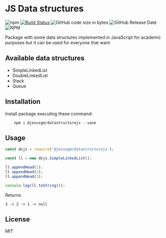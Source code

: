 # JS Data structures

<!-- [START badges] -->

![npm](https://img.shields.io/npm/v/@jesusgm/datastructurejs)
[![Build Status](https://travis-ci.org/jesusgm/datastructuresjs.svg?branch=master)](https://travis-ci.org/jesusgm/datastructuresjs)
![GitHub code size in bytes](https://img.shields.io/github/languages/code-size/jesusgm/datastructuresjs)
![GitHub Release Date](https://img.shields.io/github/release-date/jesusgm/datastructuresjs)
![NPM](https://img.shields.io/npm/l/@jesusgm/datastructurejs)

<!-- [END badges] -->

Package with some data structures implemented in JavaScript for academic purposes but it can be used for everyone that want

## Available data structures

-   SimpleLinkedList
-   DoubleLinkedList
-   Stack
-   Queue

## Installation

Install package executing these command:

        npm i @jesusgm/datastructurejs --save

## Usage

```javascript
const dsjs = require('@jesusgm/datastructurejs');

const ll = new dsjs.SimpleLinkedList();

ll.appendHead(1);
ll.appendHead(2);
ll.appendHead(3);

console.log(ll.toString());
```

Returns

```
3 -> 2 -> 1 -> null
```

## License

MIT
